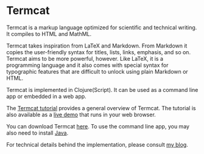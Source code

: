 # Termcat

Termcat is a markup language optimized for scientific and technical writing. It compiles to HTML and MathML.

Termcat takes inspiration from LaTeX and Markdown. From Markdown it copies the user-friendly syntax for titles, lists, links, emphasis, and so on. Termcat aims to be more powerful, however. Like LaTeX, it is a programming language and it also comes with special syntax for typographic features that are difficult to unlock using plain Markdown or HTML.

Termcat is implemented in Clojure(Script). It can be used as a command line app or embedded in a web app.

The [Termcat tutorial](http://jdevuyst.github.io/termcat/doc/termcat-intro.html) provides a general overview of Termcat. The tutorial is also available as a [live demo](http://jdevuyst.github.io/termcat/doc/termcat-demo.html) that runs in your web browser.

You can download Termcat [here](https://github.com/jdevuyst/termcat/tree/master/releases). To use the command line app, you may also need to install [Java](http://java.com).

For technical details behind the implementation, please consult [my blog](https://jdevuyst.blogspot.com/search/label/Termcat).